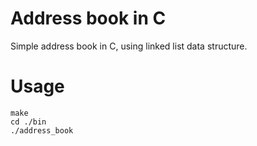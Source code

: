 # Address book in C
Simple address book in C, using linked list data structure.

# Usage
```
make
cd ./bin
./address_book
```
